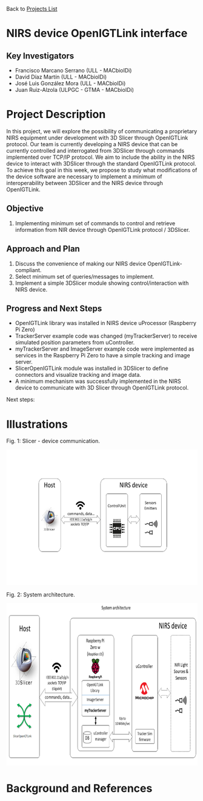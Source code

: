 Back to [Projects List](../../README.md#ProjectsList)

# NIRS device OpenIGTLink interface

## Key Investigators

- Francisco Marcano Serrano (ULL - MACbioIDi)
- David Díaz Martín (ULL - MACbioIDi)
- José Luis González Mora (ULL - MACbioIDi)
- Juan Ruiz-Alzola (ULPGC - GTMA - MACbioIDi)


# Project Description

In this project, we will explore the possibility of communicating a proprietary NIRS equipment under development with 3D Slicer through OpenIGTLink protocol. Our team is currently developing a NIRS device that can be currently controlled and interrogated from 3DSlicer through commands implemented over TCP/IP protocol. We aim to include the ability in the NIRS device to interact with 3DSlicer through the standard OpenIGTLink protocol. To achieve this goal in this week, we propose to study what modifications of the device software are necessary to implement a minimum of interoperability between 3DSlicer and the NIRS device through OpenIGTLink.

## Objective

<!-- Describe here WHAT you would like to achieve (what you will have as end result). -->

1.	Implementing minimum set of commands to control and retrieve information from NIR device through OpenIGTLink protocol / 3DSlicer.

## Approach and Plan

<!-- Describe here HOW you would like to achieve the objectives stated above. -->

1.	Discuss the convenience of making our NIRS device OpenIGTLink-compliant.  
2.	Select minimum set of queries/messages to implement.
3.	Implement a simple 3DSlicer module showing control/interaction with NIRS device.


## Progress and Next Steps

<!-- Update this section as you make progress, describing of what you have ACTUALLY DONE. If there are specific steps that you could not complete then you can describe them here, too. -->
- OpenIGTLink library was installed in NIRS device uProcessor (Raspberry Pi Zero) 
- TrackerServer example code was changed (myTrackerServer) to receive simulated position parameters from uController.
- myTrackerServer and ImageServer example code were implemented as services in the Raspberry Pi Zero to have a simple tracking and image server. 
- SlicerOpenIGTLink module was installed in 3DSlicer to define connectors and visualize tracking and image data. 
- A minimum mechanism was successfully implemented in the NIRS device to communicate with 3D Slicer through OpenIGTLink protocol.

Next steps:


# Illustrations
Fig. 1: Slicer - device communication.
</p>
<img src="Diagrama2.png" width="652" height="356"> 


Fig. 2: System architecture.
</p>
<img src="Diagrama3.png" width="782" height="427"> 

<!-- Add pictures and links to videos that demonstrate what has been accomplished.
![Description of picture](Example2.jpg)
![Some more images](Example2.jpg)
-->

# Background and References

<!-- If you developed any software, include link to the source code repository. If possible, also add links to sample data, and to any relevant publications. -->
